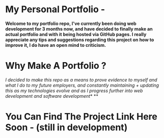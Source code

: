 # My Personal Portfolio -
**Welcome to my portfolio repo, I've currently been doing web development for 3 months now, and have decided to finally make an actual portfolio and with it being hosted via GitHub pages. I really appreciate any tips and suggestions regarding this project on how to improve it, I do have an open mind to criticism.**

# Why Make A Portfolio ?
*I decided to make this repo as a means to prove evidence to myself and what I do to my future employers, and constantly maintaining + updating this as my technologies evolve and as I progress further into web development and software development** **

# You Can Find The Project Link Here Soon - (still in development)
